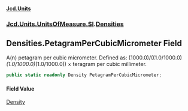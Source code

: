 #### [Jcd.Units](index.md 'index')
### [Jcd.Units.UnitsOfMeasure.SI](Jcd.Units.UnitsOfMeasure.SI.md 'Jcd.Units.UnitsOfMeasure.SI').[Densities](Densities.md 'Jcd.Units.UnitsOfMeasure.SI.Densities')

## Densities.PetagramPerCubicMicrometer Field

A(n) petagram per cubic micrometer. Defined as: (1000.0)/((1.0/1000.0)*(1.0/1000.0)*(1.0/1000.0)) × teragram per cubic millimeter.

```csharp
public static readonly Density PetagramPerCubicMicrometer;
```

#### Field Value
[Density](Density.md 'Jcd.Units.UnitTypes.Density')